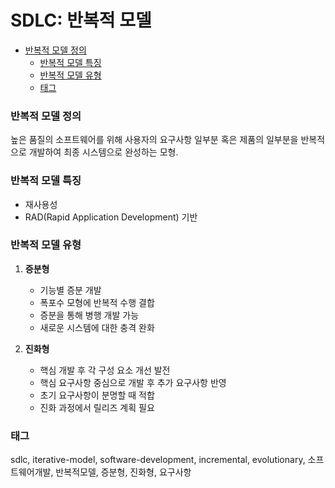 # SDLC: 반복적 모델

<!-- mtoc-start -->

- [반복적 모델 정의](#반복적-모델-정의)
  - [반복적 모델 특징](#반복적-모델-특징)
  - [반복적 모델 유형](#반복적-모델-유형)
  - [태그](#태그)

<!-- mtoc-end -->

### 반복적 모델 정의

높은 품질의 소프트웨어를 위해 사용자의 요구사항 일부분 혹은 제품의 일부분을 반복적으로 개발하여 최종 시스템으로 완성하는 모형.

### 반복적 모델 특징

- 재사용성
- RAD(Rapid Application Development) 기반

### 반복적 모델 유형

1. **증분형**

   - 기능별 증분 개발
   - 폭포수 모형에 반복적 수행 결합
   - 증분을 통해 병행 개발 가능
   - 새로운 시스템에 대한 충격 완화

2. **진화형**
   - 핵심 개발 후 각 구성 요소 개선 발전
   - 핵심 요구사항 중심으로 개발 후 추가 요구사항 반영
   - 초기 요구사항이 분명할 때 적합
   - 진화 과정에서 릴리즈 계획 필요

### 태그

sdlc, iterative-model, software-development, incremental, evolutionary, 소프트웨어개발, 반복적모델, 증분형, 진화형, 요구사항
